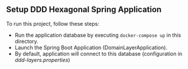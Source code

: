 ## Setup DDD Hexagonal Spring Application

To run this project, follow these steps:

* Run the application database by executing `docker-compose up` in this directory.
* Launch the Spring Boot Application (DomainLayerApplication). 
* By default, application will connect to this database (configuration in *ddd-layers.properties*)